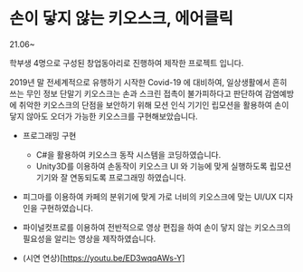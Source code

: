 # 손이 닿지 않는 키오스크, 에어클릭
21.06~

 학부생 4명으로 구성된 창업동아리로 진행하여 제작한 프로젝트 입니다. 
 
 2019년 말 전세계적으로 유행하기 시작한 Covid-19 에 대비하여, 일상생활에서 흔히 쓰는 무인 정보 단말기 키오스크는 손과 스크린 접촉이 불가피하다고 판단하여 감염예방에 취악한 키오스크의 단점을 보안하기 위해 모션 인식 기기인 립모션을 활용하여 손이 닿지 않아도 오더가 가능한 키오스크를 구현해보았습니다. 
 
- 프로그래밍 구현
    - C#을 활용하여 키오스크  동작 시스템을 코딩하였습니다.
    - Unity3D를 이용하여 손동작이 키오스크 UI 와 기능에 맞게 실행하도록 립모션 기기와 잘 연동되도록 프로그래밍 하였습니다.
 
- 피그마를 이용하여 카페의 분위기에 맞게 가로 너비의 키오스크에 맞는 UI/UX 디자인을 구현하였습니다.

- 파이널컷프로를 이용하여 전반적으로 영상 편집을 하여 손이 닿지 않는 키오스크의 필요성을 알리는 영상을 제작하였습니다.

- (시연 연상)[https://youtu.be/ED3wqqAWs-Y]
